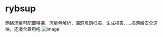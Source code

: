 # rybsup
网络流量可配置嗅探，流量包解析，漏洞规则扫描，生成报告. ....搞网络安全这块，还凑合着用吧
 ![image](https://github.com/pythonran/rybsup/blob/master/sniffer.jpg)
